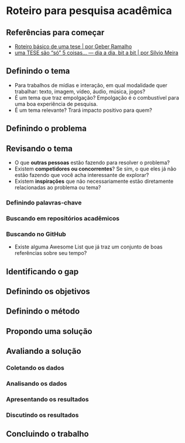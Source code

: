 # Roteiro para pesquisa acadêmica

## Referências para começar

* [Roteiro básico de uma tese | por Geber Ramalho](roteiro_geber.md)
* [uma TESE são “só” 5 coisas… — dia a dia, bit a bit | por Silvio Meira](https://silvio.meira.com/uma-tese-sao-so-5-coisas/) 

## Definindo o tema

* Para trabalhos de mídias e interação, em qual modalidade quer trabalhar: texto, imagem, vídeo, áudio, música, jogos?
* É um tema que traz empolgação? Empolgação é o combustível para uma boa experiência de pesquisa.
* É um tema relevante? Trará impacto positivo para quem?

## Definindo o problema

## Revisando o tema

* O que **outras pessoas** estão fazendo para resolver o problema?
* Existem **competidores ou concorrentes**? Se sim, o que eles já não estão fazendo que você acha interessante de explorar?
* Existem **inspirações** que não necessariamente estão diretamente relacionadas ao problema ou tema?

### Definindo palavras-chave

### Buscando em repositórios acadêmicos

### Buscando no GitHub

* Existe alguma Awesome List que já traz um conjunto de boas referências sobre seu tempo?

## Identificando o gap

## Definindo os objetivos

## Definindo o método

## Propondo uma solução

## Avaliando a solução

### Coletando os dados

### Analisando os dados

### Apresentando os resultados

### Discutindo os resultados

## Concluindo o trabalho

